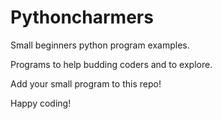 # Pythoncharmers

Small beginners python program examples.

Programs to help budding coders and to explore.

Add your small program to this repo!

Happy coding!


